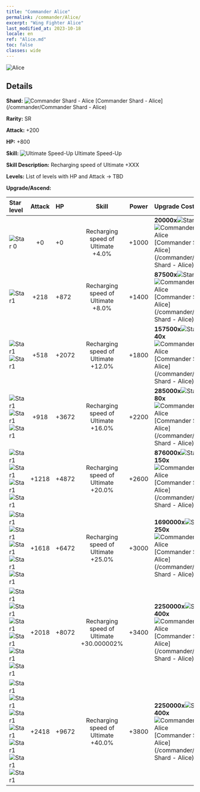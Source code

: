 ```yaml
---
title: "Commander Alice"
permalink: /commander/Alice/
excerpt: "Wing Fighter Alice"
last_modified_at: 2023-10-18
locale: en
ref: "Alice.md"
toc: false
classes: wide
---
```



 ![Alice](/images/commander/actor_debris_3.png)

## Details

 **Shard:** ![Commander Shard - Alice](/images/commander/actor_debris_3_zbsx_img11.png) [Commander Shard - Alice](/commander/Commander Shard - Alice) 

 **Rarity:** SR 

 **Attack:** +200

 **HP:** +800

 **Skill:** ![Ultimate Speed-Up](/images/commander/actor_skill_01_p.png) Ultimate Speed-Up

 **Skill Description:**  Recharging speed of Ultimate +XXX

 **Levels:**  List of levels with HP and Attack -> TBD

 **Upgrade/Ascend:**  

  |  Star level | Attack | HP |  Skill | Power | Upgrade Costs |
  |:------|:----:|:------|:-------:|:---------:|:--------------|
  | ![Star 0](/images/s0.png)  | +0  | +0  | Recharging speed of Ultimate +4.0%  | +1000  | **20000x**![Stars](/images/item/Stars_p.png)[Stars](/item/Stars_2/), **10x**![Commander Shard - Alice](/images/commander/actor_debris_3_zbsx_img11.png)[Commander Shard - Alice](/commander/Commander Shard - Alice) |
  | ![Star1](/images/s1.png)  | +218  | +872  | Recharging speed of Ultimate +8.0%  | +1400  | **87500x**![Stars](/images/item/Stars_p.png)[Stars](/item/Stars_2/), **20x**![Commander Shard - Alice](/images/commander/actor_debris_3_zbsx_img11.png)[Commander Shard - Alice](/commander/Commander Shard - Alice) |
  | ![Star1](/images/s1.png)![Star1](/images/s1.png)  | +518  | +2072  | Recharging speed of Ultimate +12.0%  | +1800  | **157500x**![Stars](/images/item/Stars_p.png)[Stars](/item/Stars_2/), **40x**![Commander Shard - Alice](/images/commander/actor_debris_3_zbsx_img11.png)[Commander Shard - Alice](/commander/Commander Shard - Alice) |
  | ![Star1](/images/s1.png)![Star1](/images/s1.png)![Star1](/images/s1.png)  | +918  | +3672  | Recharging speed of Ultimate +16.0%  | +2200  | **285000x**![Stars](/images/item/Stars_p.png)[Stars](/item/Stars_2/), **80x**![Commander Shard - Alice](/images/commander/actor_debris_3_zbsx_img11.png)[Commander Shard - Alice](/commander/Commander Shard - Alice) |
  | ![Star1](/images/s1.png)![Star1](/images/s1.png)![Star1](/images/s1.png)![Star1](/images/s1.png)  | +1218  | +4872  | Recharging speed of Ultimate +20.0%  | +2600  | **876000x**![Stars](/images/item/Stars_p.png)[Stars](/item/Stars_2/), **150x**![Commander Shard - Alice](/images/commander/actor_debris_3_zbsx_img11.png)[Commander Shard - Alice](/commander/Commander Shard - Alice) |
  | ![Star1](/images/s1.png)![Star1](/images/s1.png)![Star1](/images/s1.png)![Star1](/images/s1.png)![Star1](/images/s1.png)  | +1618  | +6472  | Recharging speed of Ultimate +25.0%  | +3000  | **1690000x**![Stars](/images/item/Stars_p.png)[Stars](/item/Stars_2/), **250x**![Commander Shard - Alice](/images/commander/actor_debris_3_zbsx_img11.png)[Commander Shard - Alice](/commander/Commander Shard - Alice) |
  | ![Star1](/images/s1.png)![Star1](/images/s1.png)![Star1](/images/s1.png)![Star1](/images/s1.png)![Star1](/images/s1.png)![Star1](/images/s1.png)  | +2018  | +8072  | Recharging speed of Ultimate +30.000002%  | +3400  | **2250000x**![Stars](/images/item/Stars_p.png)[Stars](/item/Stars_2/), **400x**![Commander Shard - Alice](/images/commander/actor_debris_3_zbsx_img11.png)[Commander Shard - Alice](/commander/Commander Shard - Alice) |
  | ![Star1](/images/s1.png)![Star1](/images/s1.png)![Star1](/images/s1.png)![Star1](/images/s1.png)![Star1](/images/s1.png)![Star1](/images/s1.png)![Star1](/images/s1.png)  | +2418  | +9672  | Recharging speed of Ultimate +40.0%  | +3800  | **2250000x**![Stars](/images/item/Stars_p.png)[Stars](/item/Stars_2/), **400x**![Commander Shard - Alice](/images/commander/actor_debris_3_zbsx_img11.png)[Commander Shard - Alice](/commander/Commander Shard - Alice) |

